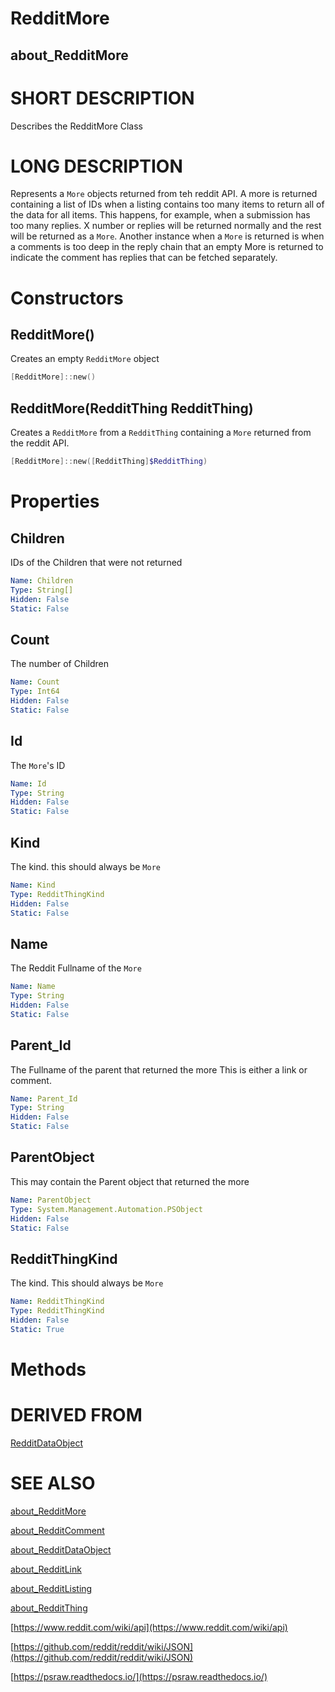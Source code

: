 # RedditMore
## about_RedditMore

# SHORT DESCRIPTION
Describes the RedditMore Class

# LONG DESCRIPTION
Represents a `More` objects returned from teh reddit API. A more is returned containing a list of IDs when a listing contains too many items to return all of the data for all items. This happens, for example, when a submission has too many replies. X number or replies will be returned normally and the rest will be returned as a `More`. Another instance when a `More` is returned is when a comments is too deep in the reply chain that an empty More is returned to indicate the comment has replies that can be fetched separately.


# Constructors
## RedditMore()
Creates an empty `RedditMore` object

```powershell
[RedditMore]::new()
```

## RedditMore(RedditThing RedditThing)
Creates a `RedditMore` from a `RedditThing` containing a `More` returned from the reddit API.

```powershell
[RedditMore]::new([RedditThing]$RedditThing)
```


# Properties
## Children
IDs of the Children that were not returned

```yaml
Name: Children
Type: String[]
Hidden: False
Static: False
```

## Count
The number of Children

```yaml
Name: Count
Type: Int64
Hidden: False
Static: False
```

## Id
The `More`'s ID

```yaml
Name: Id
Type: String
Hidden: False
Static: False
```

## Kind
The kind. this should always be `More`

```yaml
Name: Kind
Type: RedditThingKind
Hidden: False
Static: False
```

## Name
The Reddit Fullname of the `More`

```yaml
Name: Name
Type: String
Hidden: False
Static: False
```

## Parent_Id
The Fullname of the parent that returned the more This is either a link or comment.

```yaml
Name: Parent_Id
Type: String
Hidden: False
Static: False
```

## ParentObject
This may contain the Parent object that returned the more

```yaml
Name: ParentObject
Type: System.Management.Automation.PSObject
Hidden: False
Static: False
```

## RedditThingKind
The kind. This should always be `More`

```yaml
Name: RedditThingKind
Type: RedditThingKind
Hidden: False
Static: True
```


# Methods

# DERIVED FROM

[RedditDataObject](https://psraw.readthedocs.io/en/latest/Module/about_RedditDataObject)

# SEE ALSO

[about_RedditMore](https://psraw.readthedocs.io/en/latest/Module/about_RedditMore)

[about_RedditComment](https://psraw.readthedocs.io/en/latest/Module/about_RedditComment)

[about_RedditDataObject](https://psraw.readthedocs.io/en/latest/Module/about_RedditDataObject)

[about_RedditLink](https://psraw.readthedocs.io/en/latest/Module/about_RedditLink)

[about_RedditListing](https://psraw.readthedocs.io/en/latest/Module/about_RedditListing)

[about_RedditThing](https://psraw.readthedocs.io/en/latest/Module/about_RedditThing)

[https://www.reddit.com/wiki/api](https://www.reddit.com/wiki/api)

[https://github.com/reddit/reddit/wiki/JSON](https://github.com/reddit/reddit/wiki/JSON)

[https://psraw.readthedocs.io/](https://psraw.readthedocs.io/)
